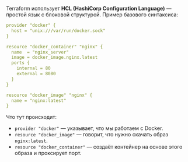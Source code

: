 Terraform использует **HCL (HashiCorp Configuration Language)** — простой язык с блоковой структурой. Пример базового синтаксиса:
```yaml
provider "docker" {
  host = "unix:///var/run/docker.sock"
}

resource "docker_container" "nginx" {
  name  = "nginx_server"
  image = docker_image.nginx.latest
  ports {
    internal = 80
    external = 8080
  }
}

resource "docker_image" "nginx" {
  name = "nginx:latest"
}
```

Что тут происходит:
- `provider "docker"` — указывает, что мы работаем с Docker.
- `resource "docker_image"` — говорит, что нужно скачать образ `nginx:latest`.
- `resource "docker_container"` — создаёт контейнер на основе этого образа и проксирует порт.